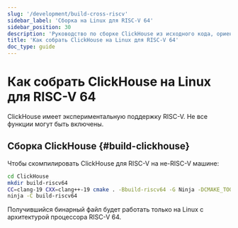 ```yaml
---
slug: '/development/build-cross-riscv'
sidebar_label: 'Сборка на Linux для RISC-V 64'
sidebar_position: 30
description: 'Руководство по сборке ClickHouse из исходного кода, ориентированное'
title: 'Как собрать ClickHouse на Linux для RISC-V 64'
doc_type: guide
---
```

# Как собрать ClickHouse на Linux для RISC-V 64

ClickHouse имеет экспериментальную поддержку RISC-V. Не все функции могут быть включены.

## Сборка ClickHouse {#build-clickhouse}

Чтобы скомпилировать ClickHouse для RISC-V на не-RISC-V машине:

```bash
cd ClickHouse
mkdir build-riscv64
CC=clang-19 CXX=clang++-19 cmake . -Bbuild-riscv64 -G Ninja -DCMAKE_TOOLCHAIN_FILE=cmake/linux/toolchain-riscv64.cmake -DGLIBC_COMPATIBILITY=OFF -DENABLE_LDAP=OFF  -DOPENSSL_NO_ASM=ON -DENABLE_JEMALLOC=ON -DENABLE_PARQUET=OFF -DENABLE_GRPC=OFF -DENABLE_HDFS=OFF -DENABLE_MYSQL=OFF
ninja -C build-riscv64
```

Получившийся бинарный файл будет работать только на Linux с архитектурой процессора RISC-V 64.